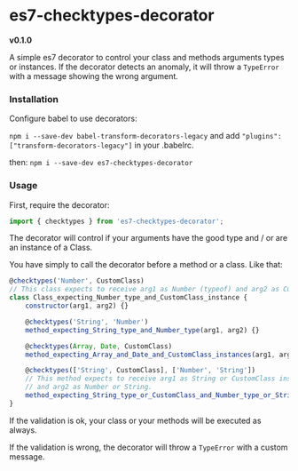 # es7-checktypes-decorator
**v0.1.0**

A simple es7 decorator to control your class and methods arguments types or instances.
If the decorator detects an anomaly, it will throw a `TypeError` with a message showing the wrong argument.

### Installation

Configure babel to use decorators:

`npm i --save-dev babel-transform-decorators-legacy` and add `"plugins": ["transform-decorators-legacy"]` in your .babelrc.

then: `npm i --save-dev es7-checktypes-decorator`

### Usage

First, require the decorator:
````js
import { checktypes } from 'es7-checktypes-decorator';
````

The decorator will control if your arguments have the good type and / or are an instance of a Class.

You have simply to call the decorator before a method or a class. Like that:

````js
@checktypes('Number', CustomClass)
// This class expects to receive arg1 as Number (typeof) and arg2 as CustomClass instance (instanceof).
class Class_expecting_Number_type_and_CustomClass_instance {
    constructor(arg1, arg2) {}

    @checktypes('String', 'Number')
    method_expecting_String_type_and_Number_type(arg1, arg2) {}

    @checktypes(Array, Date, CustomClass)
    method_expecting_Array_and_Date_and_CustomClass_instances(arg1, arg2, arg3) {}  

    @checktypes(['String', CustomClass], ['Number', 'String'])
    // This method expects to receive arg1 as String or CustomClass instance
    // and arg2 as Number or String.
    method_expecting_String_type_or_CustomClass_and_Number_type_or_String_type(arg1, arg2) {}
}

````

If the validation is ok, your class or your methods will be executed as always.

If the validation is wrong, the decorator will throw a `TypeError` with a custom message.

